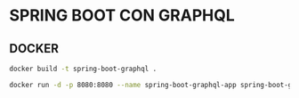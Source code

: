 # SPRING BOOT CON GRAPHQL

## DOCKER

```sh
docker build -t spring-boot-graphql .
```

```sh
docker run -d -p 8080:8080 --name spring-boot-graphql-app spring-boot-graphql
```
